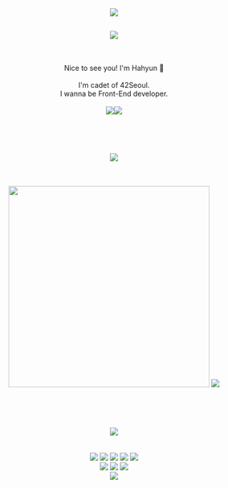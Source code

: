 <div align=center>
  <img src="https://capsule-render.vercel.app/api?type=waving&color=gradient&customColorList=14,18,20)&height=250&section=header&text=Hahyun's%20Github&fontSize=60" />


##  <img  src="https://readme-components.vercel.app/api?component=text&text=Introduce&fill=linear-gradient%28to%20top%2C%20%23a18cd1%200%25%2C%20%23fbc2eb%20100%25%29%3B">
<br />

Nice to see you! I'm Hahyun 👋<br /><br />
I'm cadet of 42Seoul.<br />
I wanna be Front-End developer.<br /><br />
<img src="https://img.shields.io/badge/Gmail-%23EA4335.svg?style=for-the-badge&logo=gmail&logoColor=white"/><img src="https://img.shields.io/badge/Blog-%23000000.svg?style=for-the-badge&logo=tistory&logoColor=white"/>

<br />
<br />

##  <img  src="https://readme-components.vercel.app/api?component=text&text=Github%20Stats&fill=linear-gradient%28to%20top%2C%20%23a18cd1%200%25%2C%20%23fbc2eb%20100%25%29%3B">
<br />

<img src="https://github-readme-stats.vercel.app/api?username=im-madylin&show_icons=true&theme=locale" width="400"> <img src="https://github-readme-stats.vercel.app/api/top-langs/?username=im-madylin&layout=compact" >

<br />
<br />

##  <img  src="https://readme-components.vercel.app/api?component=text&text=Tech%20Stack&fill=linear-gradient%28to%20top%2C%20%23a18cd1%200%25%2C%20%23fbc2eb%20100%25%29%3B">
<br />
  <img src="https://img.shields.io/badge/html5-%23E34F26.svg?style=for-the-badge&logo=html5&logoColor=white"/>
  <img src="https://img.shields.io/badge/css3-%231572B6.svg?style=for-the-badge&logo=css3&logoColor=white"/>
  <img src="https://img.shields.io/badge/javascript-%23323330.svg?style=for-the-badge&logo=javascript&logoColor=%23F7DF1E"/>
  <img src="https://img.shields.io/badge/c-%23A8B9CC.svg?style=for-the-badge&logo=c&logoColor=white"/>
  <img src="https://img.shields.io/badge/c++-%2300599C.svg?style=for-the-badge&logo=cplusplus&logoColor=white"/>
  <br />
  <img src="https://img.shields.io/badge/react-%2320232a.svg?style=for-the-badge&logo=react&logoColor=%2361DAFB"/>
  <img src="https://img.shields.io/badge/Next-black?style=for-the-badge&logo=next.js&logoColor=white"/>
  <img src="https://img.shields.io/badge/tailwindcss-%2338B2AC.svg?style=for-the-badge&logo=tailwind-css&logoColor=white"/>
  
  <br />

  <img src="https://capsule-render.vercel.app/api?type=waving&color=gradient&customColorList=14,18,20)&height=100&section=footer" />
</div>
